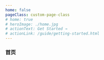 ```yaml
---
home: false
pageClass: custom-page-class
# home: true
# heroImage: ./home.jpg
# actionText: Get Started →
# actionLink: /guide/getting-started.html
---
```


### 首页
